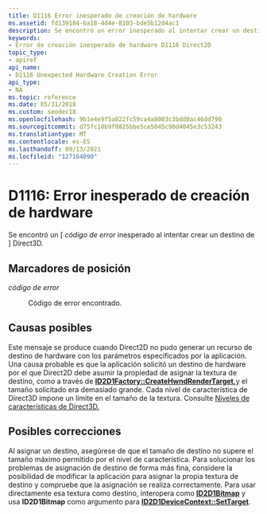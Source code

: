 ```yaml
---
title: D1116 Error inesperado de creación de hardware
ms.assetid: fd139184-6a18-4d4e-8103-bde5b12d4ac1
description: Se encontró un error inesperado al intentar crear un destino de Direct3D.
keywords:
- Error de creación inesperada de hardware D1116 Direct2D
topic_type:
- apiref
api_name:
- D1116 Unexpected Hardware Creation Error
api_type:
- NA
ms.topic: reference
ms.date: 05/31/2018
ms.custom: seodec18
ms.openlocfilehash: 9b1e4e9f5a022fc59ca4a8003c3bdd0ac46dd790
ms.sourcegitcommit: d75fc10b9f0825bbe5ce5045c90d4045e3c53243
ms.translationtype: MT
ms.contentlocale: es-ES
ms.lasthandoff: 09/13/2021
ms.locfileid: "127164090"
---
```

# <a name="d1116-unexpected-hardware-creation-error"></a>D1116: Error inesperado de creación de hardware

Se encontró un \[ *código de error* inesperado al intentar crear un destino de \] Direct3D.






 

## <a name="placeholders"></a>Marcadores de posición

<dl> <dt>

<span id="error_code"></span><span id="ERROR_CODE"></span>*código de error*
</dt> <dd>

Código de error encontrado.

</dd> </dl>

## <a name="possible-causes"></a>Causas posibles

Este mensaje se produce cuando Direct2D no pudo generar un recurso de destino de hardware con los parámetros especificados por la aplicación. Una causa probable es que la aplicación solicitó un destino de hardware por el que Direct2D debe asumir la propiedad de asignar la textura de destino, como a través de [**ID2D1Factory::CreateHwndRenderTarget,**](/windows/win32/api/d2d1/nf-d2d1-id2d1factory-createhwndrendertarget(constd2d1_render_target_properties__constd2d1_hwnd_render_target_properties__id2d1hwndrendertarget))y el tamaño solicitado era demasiado grande. Cada nivel de característica de Direct3D impone un límite en el tamaño de la textura. Consulte [Niveles de características de Direct3D.](/previous-versions/windows/apps/hh994923(v=win.10))

## <a name="possible-fixes"></a>Posibles correcciones

Al asignar un destino, asegúrese de que el tamaño de destino no supere el tamaño máximo permitido por el nivel de característica. Para solucionar los problemas de asignación de destino de forma más fina, considere la posibilidad de modificar la aplicación para asignar la propia textura de destino y compruebe que la asignación se realiza correctamente. Para usar directamente esa textura como destino, interopera como [**ID2D1Bitmap**](/windows/win32/api/d2d1/nn-d2d1-id2d1bitmap) y usa **ID2D1Bitmap** como argumento para [**ID2D1DeviceContext::SetTarget**](/windows/win32/api/d2d1_1/nf-d2d1_1-id2d1devicecontext-settarget).

 

 
